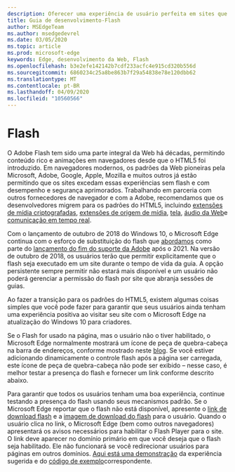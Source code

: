 ```yaml
---
description: Oferecer uma experiência de usuário perfeita em sites que exijam Adobe Flash.
title: Guia de desenvolvimento-Flash
author: MSEdgeTeam
ms.author: msedgedevrel
ms.date: 03/05/2020
ms.topic: article
ms.prod: microsoft-edge
keywords: Edge, desenvolvimento da Web, Flash
ms.openlocfilehash: b3e2efe142142b7cdf233acfc4e915cd320b556d
ms.sourcegitcommit: 6860234c25a8be863b7f29a54838e78e120dbb62
ms.translationtype: MT
ms.contentlocale: pt-BR
ms.lasthandoff: 04/09/2020
ms.locfileid: "10560566"
---
```

# Flash

O Adobe Flash tem sido uma parte integral da Web há décadas, permitindo conteúdo rico e animações em navegadores desde que o HTML5 foi introduzido. Em navegadores modernos, os padrões da Web pioneiras pela Microsoft, Adobe, Google, Apple, Mozilla e muitos outros já estão permitindo que os sites excedam essas experiências sem flash e com desempenho e segurança aprimorados. Trabalhando em parceria com outros fornecedores de navegador e com a Adobe, recomendamos que os desenvolvedores migrem para os padrões do HTML5, incluindo [extensões de mídia criptografadas](https://developer.microsoft.com/microsoft-edge/platform/status/encryptedmediaextensions), [extensões de origem de mídia](https://developer.microsoft.com/microsoft-edge/platform/status/mediasourceextensions), [tela](https://developer.microsoft.com/microsoft-edge/platform/status/canvas), [áudio da Web](https://developer.microsoft.com/microsoft-edge/platform/status/webaudioapi)e [comunicação em tempo real](https://developer.microsoft.com/microsoft-edge/platform/status/webrtcobjectrtcapi).

Com o lançamento de outubro de 2018 do Windows 10, o Microsoft Edge continua com o esforço de substituição do flash que [abordamos](https://blogs.windows.com/msedgedev/2017/07/25/flash-on-windows-timeline/#9mCF959eQEK0poo5.97) como parte do [lançamento do fim do suporte da Adobe](https://theblog.adobe.com/adobe-flash-update/) após o 2021. Na versão de outubro de 2018, os usuários terão que permitir explicitamente que o flash seja executado em um site durante o tempo de vida da guia. A opção persistente sempre permitir não estará mais disponível e um usuário não poderá gerenciar a permissão do flash por site que abranja sessões de guias.

Ao fazer a transição para os padrões do HTML5, existem algumas coisas simples que você pode fazer para garantir que seus usuários ainda tenham uma experiência positiva ao visitar seu site com o Microsoft Edge na atualização do Windows 10 para criadores. 

Se o Flash for usado na página, mas o usuário não o tiver habilitado, o Microsoft Edge normalmente mostrará um ícone de peça de quebra-cabeça na barra de endereços, conforme mostrado neste [blog](https://blogs.windows.com/msedgedev/2016/12/14/edge-flash-click-run/#41svu6EMwKIAaigx.97). Se você estiver adicionando dinamicamente o controle flash após a página ser carregada, este ícone de peça de quebra-cabeça não pode ser exibido – nesse caso, é melhor testar a presença do flash e fornecer um link conforme descrito abaixo.

Para garantir que todos os usuários tenham uma boa experiência, continue testando a presença do flash usando seus mecanismos padrão. Se o Microsoft Edge reportar que o flash não está disponível, apresente o [link de download flash](http://get.adobe.com/flashplayer) e a [imagem de download do flash](http://www.adobe.com/legal/permissions/icons-web-logos.html#flashplayer) para o usuário. Quando o usuário clica no link, o Microsoft Edge (bem como outros navegadores) apresentará os avisos necessários para habilitar o Flash Player para o site. O link deve aparecer no domínio primário em que você deseja que o flash seja habilitado. Ele não funcionará se você redirecionar usuários para páginas em outros domínios.  [Aqui está uma demonstração](https://microsoftedge.github.io/MicrosoftEdge-Documentation/flashclicktorun/) da experiência sugerida e do [código de exemplo](https://github.com/MicrosoftEdge/MicrosoftEdge-Documentation/tree/master/docs/flashclicktorun)correspondente.
